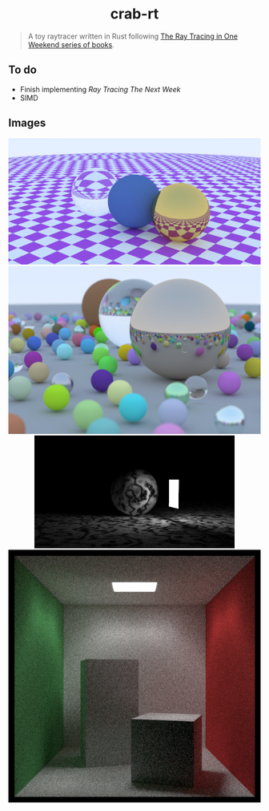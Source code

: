 <h1 align="center">
    crab-rt
</h1>

> A toy raytracer written in Rust following
[The Ray Tracing in One Weekend series of books](https://raytracing.github.io/).

## To do
- Finish implementing *Ray Tracing The Next Week*
- SIMD

## Images
<div align="center">
    <img src="assets/scene.png">
    <img src="assets/rt_weekend.png">
    <img src="assets/light.png">
    <img src="assets/cornell_box.png">
</div>

